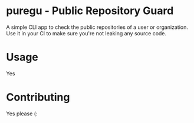 # puregu - Public Repository Guard
A simple CLI app to check the public repositories of a user or organization.
Use it in your CI to make sure you're not leaking any source code.

# Usage
Yes

# Contributing
Yes please (: